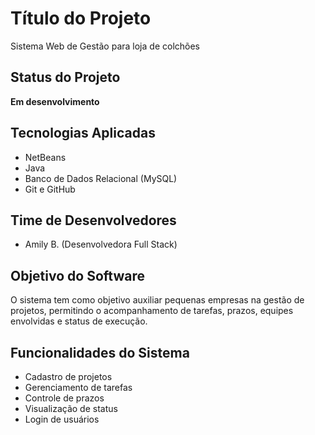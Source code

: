 # Título do Projeto
Sistema Web de Gestão para loja de colchões

##  Status do Projeto  
 **Em desenvolvimento**  

## Tecnologias Aplicadas   
- NetBeans  
- Java  
- Banco de Dados Relacional (MySQL)  
- Git e GitHub  

## Time de Desenvolvedores  
- Amily B. (Desenvolvedora Full Stack)

##  Objetivo do Software  
O sistema tem como objetivo auxiliar pequenas empresas na gestão de projetos, permitindo o acompanhamento de tarefas, prazos, equipes envolvidas e status de execução.

##  Funcionalidades do Sistema  
- Cadastro de projetos  
- Gerenciamento de tarefas  
- Controle de prazos  
- Visualização de status  
- Login de usuários

